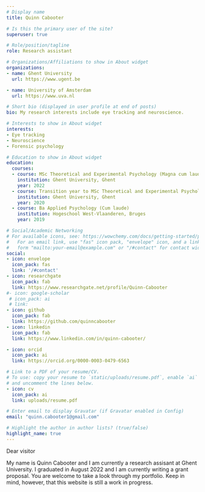```yaml
---
# Display name
title: Quinn Cabooter

# Is this the primary user of the site?
superuser: true

# Role/position/tagline
role: Research assistant

# Organizations/Affiliations to show in About widget
organizations:
- name: Ghent University
  url: https://www.ugent.be

- name: University of Amsterdam
  url: https://www.uva.nl

# Short bio (displayed in user profile at end of posts)
bio: My research interests include eye tracking and neuroscience.

# Interests to show in About widget
interests:
- Eye tracking
- Neuroscience
- Forensic psychology

# Education to show in About widget
education:
  courses:
  - course: MSc Theoretical and Experimental Psychology (Magna cum laude)
    institution: Ghent University, Ghent
    year: 2022
  - course: Transition year to MSc Theoretical and Experimental Psychology (Summa cum laude)
    institution: Ghent University, Ghent
    year: 2020
  - course: Ba Applied Psychology (Cum laude)
    institution: Hogeschool West-Vlaanderen, Bruges
    year: 2019

# Social/Academic Networking
# For available icons, see: https://wowchemy.com/docs/getting-started/page-builder/#icons
#   For an email link, use "fas" icon pack, "envelope" icon, and a link in the
#   form "mailto:your-email@example.com" or "/#contact" for contact widget.
social:
- icon: envelope
  icon_pack: fas
  link: '/#contact'
- icon: researchgate
  icon_pack: fab
  link: https://www.researchgate.net/profile/Quinn-Cabooter
#- icon: google-scholar  
 # icon_pack: ai
 # link: 
- icon: github
  icon_pack: fab
  link: https://github.com/quinncabooter
- icon: linkedin
  icon_pack: fab
  link: https://www.linkedin.com/in/quinn-cabooter/

- icon: orcid
  icon_pack: ai
  link: https://orcid.org/0000-0003-0479-6563

# Link to a PDF of your resume/CV.
# To use: copy your resume to `static/uploads/resume.pdf`, enable `ai` icons in `params.toml`, 
# and uncomment the lines below.
- icon: cv
  icon_pack: ai
  link: uploads/resume.pdf

# Enter email to display Gravatar (if Gravatar enabled in Config)
email: "quinn.cabooter1@gmail.com"

# Highlight the author in author lists? (true/false)
highlight_name: true
---
```


Dear visitor

My name is Quinn Cabooter and I am currently a research assisant at Ghent University. I graduated in August 2022 and I am currently writing a grant proposal. You are welcome to take a look through my portfolio. Keep in mind, however, that this website is still a work in progress.